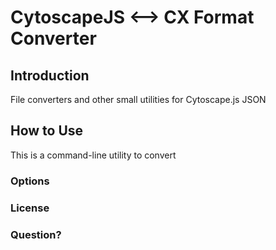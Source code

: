 # CytoscapeJS <--> CX Format Converter

## Introduction

File converters and other small utilities for Cytoscape.js JSON

## How to Use
This is a command-line utility to convert 

### Options

### License

### Question?

